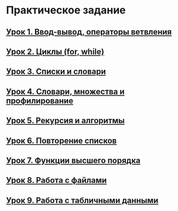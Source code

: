 # **Практическое задание**

## [**Урок 1. Ввод-вывод, операторы ветвления**](https://github.com/egorbos-geekbrains/knowing-python/tree/main/Lesson%201)

## [**Урок 2. Циклы (for, while)**](https://github.com/egorbos-geekbrains/knowing-python/tree/main/Lesson%202)

## [**Урок 3. Списки и словари**](https://github.com/egorbos-geekbrains/knowing-python/tree/main/Lesson%203)

## [**Урок 4. Словари, множества и профилирование**](https://github.com/egorbos-geekbrains/knowing-python/tree/main/Lesson%204)

## [**Урок 5. Рекурсия и алгоритмы**](https://github.com/egorbos-geekbrains/knowing-python/tree/main/Lesson%205)

## [**Урок 6. Повторение списков**](https://github.com/egorbos-geekbrains/knowing-python/tree/main/Lesson%206)

## [**Урок 7. Функции высшего порядка**](https://github.com/egorbos-geekbrains/knowing-python/tree/main/Lesson%207)

## [**Урок 8. Работа с файлами**](https://github.com/egorbos-geekbrains/knowing-python/tree/main/Lesson%208)

## [**Урок 9. Работа с табличными данными**](https://github.com/egorbos-geekbrains/knowing-python/tree/main/Lesson%209)